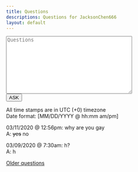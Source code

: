 ```yaml
---
title: Questions
descriptions: Questions for JacksonChen666
layout: default
---
```

<form action="https://jacksonchen666.000webhostapp.com/submit.php" method="post">
    <textarea name="q" maxlength="10000" cols="40" rows="10" for='questions' placeholder="Questions"></textarea><br>
    <input type="submit" value="ASK" name="formSubmit" for='questions'>
</form>


All time stamps are in UTC (+0) timezone<br>
Date format: [MM/DD/YYYY @ hh:mm am/pm]

03/11/2020 @ 12:56pm: why are you gay<br>
A: <del>yes</del> no

03/09/2020 @ 7:30am: h?<br>
A: h

[Older questions](old-questions)